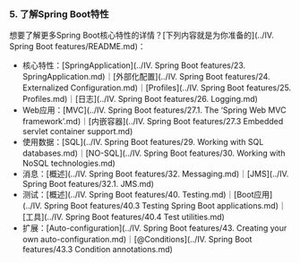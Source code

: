 ### 5. 了解Spring Boot特性

想要了解更多Spring Boot核心特性的详情？[下列内容就是为你准备的](../IV. Spring Boot features/README.md)：

- 核心特性：[SpringApplication](../IV. Spring Boot features/23. SpringApplication.md)｜[外部化配置](../IV. Spring Boot features/24. Externalized Configuration.md)｜[Profiles](../IV. Spring Boot features/25. Profiles.md)｜[日志](../IV. Spring Boot features/26. Logging.md)
- Web应用：[MVC](../IV. Spring Boot features/27.1. The ‘Spring Web MVC framework’.md)｜[内嵌容器](../IV. Spring Boot features/27.3 Embedded servlet container support.md)
- 使用数据：[SQL](../IV. Spring Boot features/29. Working with SQL databases.md)｜[NO-SQL](../IV. Spring Boot features/30. Working with NoSQL technologies.md)
- 消息：[概述](../IV. Spring Boot features/32. Messaging.md)｜[JMS](../IV. Spring Boot features/32.1. JMS.md)
- 测试：[概述](../IV. Spring Boot features/40. Testing.md)｜[Boot应用](../IV. Spring Boot features/40.3 Testing Spring Boot applications.md)｜[工具](../IV. Spring Boot features/40.4 Test utilities.md)
- 扩展：[Auto-configuration](../IV. Spring Boot features/43. Creating your own auto-configuration.md)｜[@Conditions](../IV. Spring Boot features/43.3 Condition annotations.md)
